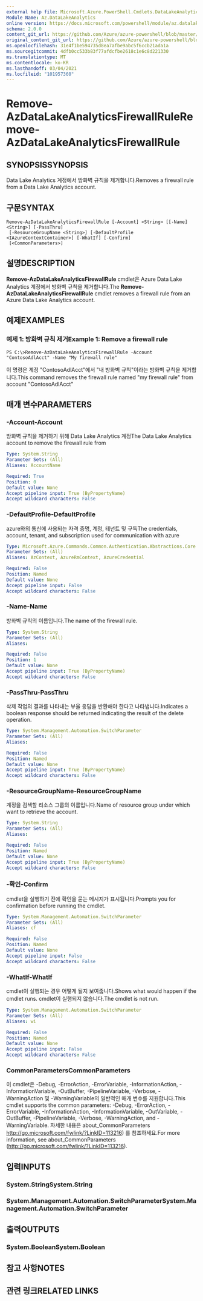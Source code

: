 ```yaml
---
external help file: Microsoft.Azure.PowerShell.Cmdlets.DataLakeAnalytics.dll-Help.xml
Module Name: Az.DataLakeAnalytics
online version: https://docs.microsoft.com/powershell/module/az.datalakeanalytics/remove-azdatalakeanalyticsfirewallrule
schema: 2.0.0
content_git_url: https://github.com/Azure/azure-powershell/blob/master/src/DataLakeAnalytics/DataLakeAnalytics/help/Remove-AzDataLakeAnalyticsFirewallRule.md
original_content_git_url: https://github.com/Azure/azure-powershell/blob/master/src/DataLakeAnalytics/DataLakeAnalytics/help/Remove-AzDataLakeAnalyticsFirewallRule.md
ms.openlocfilehash: 31e4f1be594735d8ea7afbe9abc5f6ccb21ada1a
ms.sourcegitcommit: 4dfb0cc533b83f77afdcfbe2618c1e6c8d221330
ms.translationtype: MT
ms.contentlocale: ko-KR
ms.lasthandoff: 03/04/2021
ms.locfileid: "101957360"
---
```

# <span data-ttu-id="dd32e-101">Remove-AzDataLakeAnalyticsFirewallRule</span><span class="sxs-lookup"><span data-stu-id="dd32e-101">Remove-AzDataLakeAnalyticsFirewallRule</span></span>

## <span data-ttu-id="dd32e-102">SYNOPSIS</span><span class="sxs-lookup"><span data-stu-id="dd32e-102">SYNOPSIS</span></span>
<span data-ttu-id="dd32e-103">Data Lake Analytics 계정에서 방화벽 규칙을 제거합니다.</span><span class="sxs-lookup"><span data-stu-id="dd32e-103">Removes a firewall rule from a Data Lake Analytics account.</span></span>

## <span data-ttu-id="dd32e-104">구문</span><span class="sxs-lookup"><span data-stu-id="dd32e-104">SYNTAX</span></span>

```
Remove-AzDataLakeAnalyticsFirewallRule [-Account] <String> [[-Name] <String>] [-PassThru]
 [-ResourceGroupName <String>] [-DefaultProfile <IAzureContextContainer>] [-WhatIf] [-Confirm]
 [<CommonParameters>]
```

## <span data-ttu-id="dd32e-105">설명</span><span class="sxs-lookup"><span data-stu-id="dd32e-105">DESCRIPTION</span></span>
<span data-ttu-id="dd32e-106">**Remove-AzDataLakeAnalyticsFirewallRule** cmdlet은 Azure Data Lake Analytics 계정에서 방화벽 규칙을 제거합니다.</span><span class="sxs-lookup"><span data-stu-id="dd32e-106">The **Remove-AzDataLakeAnalyticsFirewallRule** cmdlet removes a firewall rule from an Azure Data Lake Analytics account.</span></span>

## <span data-ttu-id="dd32e-107">예제</span><span class="sxs-lookup"><span data-stu-id="dd32e-107">EXAMPLES</span></span>

### <span data-ttu-id="dd32e-108">예제 1: 방화벽 규칙 제거</span><span class="sxs-lookup"><span data-stu-id="dd32e-108">Example 1: Remove a firewall rule</span></span>
```
PS C:\>Remove-AzDataLakeAnalyticsFirewallRule -Account "ContosoAdlAcct" -Name "My firewall rule"
```

<span data-ttu-id="dd32e-109">이 명령은 계정 "ContosoAdlAcct"에서 "내 방화벽 규칙"이라는 방화벽 규칙을 제거합니다.</span><span class="sxs-lookup"><span data-stu-id="dd32e-109">This command removes the firewall rule named "my firewall rule" from account "ContosoAdlAcct"</span></span>

## <span data-ttu-id="dd32e-110">매개 변수</span><span class="sxs-lookup"><span data-stu-id="dd32e-110">PARAMETERS</span></span>

### <span data-ttu-id="dd32e-111">-Account</span><span class="sxs-lookup"><span data-stu-id="dd32e-111">-Account</span></span>
<span data-ttu-id="dd32e-112">방화벽 규칙을 제거하기 위해 Data Lake Analytics 계정</span><span class="sxs-lookup"><span data-stu-id="dd32e-112">The Data Lake Analytics account to remove the firewall rule from</span></span>

```yaml
Type: System.String
Parameter Sets: (All)
Aliases: AccountName

Required: True
Position: 0
Default value: None
Accept pipeline input: True (ByPropertyName)
Accept wildcard characters: False
```

### <span data-ttu-id="dd32e-113">-DefaultProfile</span><span class="sxs-lookup"><span data-stu-id="dd32e-113">-DefaultProfile</span></span>
<span data-ttu-id="dd32e-114">azure와의 통신에 사용되는 자격 증명, 계정, 테넌트 및 구독</span><span class="sxs-lookup"><span data-stu-id="dd32e-114">The credentials, account, tenant, and subscription used for communication with azure</span></span>

```yaml
Type: Microsoft.Azure.Commands.Common.Authentication.Abstractions.Core.IAzureContextContainer
Parameter Sets: (All)
Aliases: AzContext, AzureRmContext, AzureCredential

Required: False
Position: Named
Default value: None
Accept pipeline input: False
Accept wildcard characters: False
```

### <span data-ttu-id="dd32e-115">-Name</span><span class="sxs-lookup"><span data-stu-id="dd32e-115">-Name</span></span>
<span data-ttu-id="dd32e-116">방화벽 규칙의 이름입니다.</span><span class="sxs-lookup"><span data-stu-id="dd32e-116">The name of the firewall rule.</span></span>

```yaml
Type: System.String
Parameter Sets: (All)
Aliases:

Required: False
Position: 1
Default value: None
Accept pipeline input: True (ByPropertyName)
Accept wildcard characters: False
```

### <span data-ttu-id="dd32e-117">-PassThru</span><span class="sxs-lookup"><span data-stu-id="dd32e-117">-PassThru</span></span>
<span data-ttu-id="dd32e-118">삭제 작업의 결과를 나타내는 부울 응답을 반환해야 한다고 나타냅니다.</span><span class="sxs-lookup"><span data-stu-id="dd32e-118">Indicates a boolean response should be returned indicating the result of the delete operation.</span></span>

```yaml
Type: System.Management.Automation.SwitchParameter
Parameter Sets: (All)
Aliases:

Required: False
Position: Named
Default value: None
Accept pipeline input: True (ByPropertyName)
Accept wildcard characters: False
```

### <span data-ttu-id="dd32e-119">-ResourceGroupName</span><span class="sxs-lookup"><span data-stu-id="dd32e-119">-ResourceGroupName</span></span>
<span data-ttu-id="dd32e-120">계정을 검색할 리소스 그룹의 이름입니다.</span><span class="sxs-lookup"><span data-stu-id="dd32e-120">Name of resource group under which want to retrieve the account.</span></span>

```yaml
Type: System.String
Parameter Sets: (All)
Aliases:

Required: False
Position: Named
Default value: None
Accept pipeline input: True (ByPropertyName)
Accept wildcard characters: False
```

### <span data-ttu-id="dd32e-121">-확인</span><span class="sxs-lookup"><span data-stu-id="dd32e-121">-Confirm</span></span>
<span data-ttu-id="dd32e-122">cmdlet을 실행하기 전에 확인을 묻는 메시지가 표시됩니다.</span><span class="sxs-lookup"><span data-stu-id="dd32e-122">Prompts you for confirmation before running the cmdlet.</span></span>

```yaml
Type: System.Management.Automation.SwitchParameter
Parameter Sets: (All)
Aliases: cf

Required: False
Position: Named
Default value: None
Accept pipeline input: False
Accept wildcard characters: False
```

### <span data-ttu-id="dd32e-123">-WhatIf</span><span class="sxs-lookup"><span data-stu-id="dd32e-123">-WhatIf</span></span>
<span data-ttu-id="dd32e-124">cmdlet이 실행되는 경우 어떻게 될지 보여줍니다.</span><span class="sxs-lookup"><span data-stu-id="dd32e-124">Shows what would happen if the cmdlet runs.</span></span>
<span data-ttu-id="dd32e-125">cmdlet이 실행되지 않습니다.</span><span class="sxs-lookup"><span data-stu-id="dd32e-125">The cmdlet is not run.</span></span>

```yaml
Type: System.Management.Automation.SwitchParameter
Parameter Sets: (All)
Aliases: wi

Required: False
Position: Named
Default value: None
Accept pipeline input: False
Accept wildcard characters: False
```

### <span data-ttu-id="dd32e-126">CommonParameters</span><span class="sxs-lookup"><span data-stu-id="dd32e-126">CommonParameters</span></span>
<span data-ttu-id="dd32e-127">이 cmdlet은 -Debug, -ErrorAction, -ErrorVariable, -InformationAction, -InformationVariable, -OutBuffer, -PipelineVariable, -Verbose, -WarningAction 및 -WarningVariable의 일반적인 매개 변수를 지원합니다.</span><span class="sxs-lookup"><span data-stu-id="dd32e-127">This cmdlet supports the common parameters: -Debug, -ErrorAction, -ErrorVariable, -InformationAction, -InformationVariable, -OutVariable, -OutBuffer, -PipelineVariable, -Verbose, -WarningAction, and -WarningVariable.</span></span> <span data-ttu-id="dd32e-128">자세한 내용은 about_CommonParameters http://go.microsoft.com/fwlink/?LinkID=113216) 를 참조하세요.</span><span class="sxs-lookup"><span data-stu-id="dd32e-128">For more information, see about_CommonParameters (http://go.microsoft.com/fwlink/?LinkID=113216).</span></span>

## <span data-ttu-id="dd32e-129">입력</span><span class="sxs-lookup"><span data-stu-id="dd32e-129">INPUTS</span></span>

### <span data-ttu-id="dd32e-130">System.String</span><span class="sxs-lookup"><span data-stu-id="dd32e-130">System.String</span></span>

### <span data-ttu-id="dd32e-131">System.Management.Automation.SwitchParameter</span><span class="sxs-lookup"><span data-stu-id="dd32e-131">System.Management.Automation.SwitchParameter</span></span>

## <span data-ttu-id="dd32e-132">출력</span><span class="sxs-lookup"><span data-stu-id="dd32e-132">OUTPUTS</span></span>

### <span data-ttu-id="dd32e-133">System.Boolean</span><span class="sxs-lookup"><span data-stu-id="dd32e-133">System.Boolean</span></span>

## <span data-ttu-id="dd32e-134">참고 사항</span><span class="sxs-lookup"><span data-stu-id="dd32e-134">NOTES</span></span>

## <span data-ttu-id="dd32e-135">관련 링크</span><span class="sxs-lookup"><span data-stu-id="dd32e-135">RELATED LINKS</span></span>
